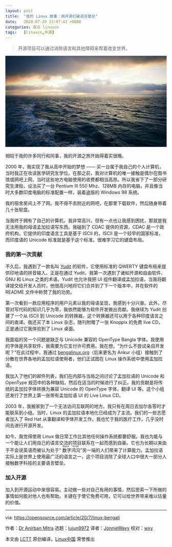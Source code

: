 ```yaml
---
layout: post
title:	"我的 Linux 故事：用开源打破语言壁垒"
date:	2020-07-29 23:07:43 +0800 
categories:	观点 linuxcn 
tags:	[linuxcn,开源]
---
```




> 
> 开源项目可以通过消除语言和其他障碍来帮着改变世界。
> 
> 
> 


![](/Asserts/Images/album/202007/29/230730e4mb18km1nwn4ibm.jpg)


相较于我的许多同行和同事，我的开源之旅开始得着实很晚。


2000 年，我实现了我从高中开始的梦想 —— 买一台属于我自己的个人计算机，当时我正在攻读医学研究生学位。在那之前，我对计算机的唯一接触是偶尔在图书馆或网吧上网，当时这些地方电脑使用的收费都相当高昂。所以我省下了一部分研究生津贴，设法买了一台 Pentium III 550 Mhz、128MB 内存的电脑，并且像当时大多数印度电脑的标准配置一样，装着盗版的 Windows 98 系统。


我的宿舍房间上不了网。我不得不去附近的网吧，在那里下载软件，然后随身带着几十张软盘。


当我终于拥有了自己的计算机，我非常高兴，但有一点也让我感到困扰，那就是我无法用我的母语孟加拉语写东西。我碰到了 CDAC 提供的资源，CDAC 是一个政府机构，它提供的印度语言工具是基于 ISCII 的，ISCII 是一个较早的国家标准，而印度语的 Unicode 标准就是基于这个标准。很难学习它的键盘布局。


### 我的第一次贡献


不久后，我遇到了一款名叫 [Yudit](http://www.yudit.org/) 的软件，它使用标准的 QWERTY 键盘布局来提供印地语的拼音输入。正是在通过 Yudit，我第一次遇到了诸如开源和自由软件、GNU 和 Linux 之类的术语。Yudit 也允许我把 UI 组件翻译成孟加拉语，当我将翻译提交给开发人员时，他很高兴地将它们合并到了下一个版本中，并在软件的 README 文件中称赞了我的功劳。


第一次看到一款应用程序的用户元素以我的母语呈现，我感到十分兴奋。此外，尽管对写代码的知识几乎为零，我依然能够为软件开发做出贡献。我继续为 Yudit 创建了一个从 ISCII 到 Unicode 的转换器，这个转换器还可以用于各种印度语言之间的直译。我还买了本 Linux 杂志，随刊附赠了一张 Knoppix 的免费 live CD，正是通过它我体验到了 Linux 桌面。


我面临的另一个问题是缺乏与 Unicode 兼容的 OpenType Bangla 字体。我使用的字体是共享软件，我需要为它支付许可费用。我在想，“为什么不尝试亲自开发呢？”在此过程中，我通过 [bengalinux.org](http://bengalinux.org)（后来更名为 Ankur 小组）接触到了分散在世界各地的孟加拉语使用者，他们正试图在 Linux 操作系统中使用孟加拉语。


我加入了他们的邮件列表，我们在内部与当局之间讨论了孟加拉语的 Unicode 和 OpenType 规范中的各种缺陷，然后在适当的时候进行了纠正。我的贡献是将传统的孟加拉字体转换为兼容 Unicode 的 OpenType 字体，翻译 UI 等。这个小组还发行了世界上第一张带有孟加拉语 UI 的 Live Linux CD。


2003 年，我搬家到了一个无法访问互联网的地方。我只有在周日去加尔各答时才能联系到小组。当时，Linux 的孟加拉语本地化已经成为了主流。我们的一些志愿者加入了 Red Hat 从事翻译和字体开发工作。我也忙于我的医疗工作，几乎没时间去进行开源开发。


如今，我觉得使用 Linux 做日常工作比其他任何操作系统都要舒服。我也为能与一个能让人们用自己的语言交流的项目联系在一起而感到自豪。它也为长期以来由于不会说英语而被认为处于“<ruby> 数字鸿沟 <rt>  digital divide </rt></ruby>”另一端的人们带来了计算能力。孟加拉语实际上是世界上使用最广泛的语言之一，这个项目消除了全球人口中很大一部分人接触数字科技的主要语言壁垒。


### 加入开源


加入到开源运动中来很容易。主动做一些对自己有用的事情，然后思索一下所做的事情如何能对他人也有帮助。关键在于使它免费可用，它可以给世界带来难以估量的价值。




---


via: <https://opensource.com/article/20/7/linux-bengali>


作者：[Dr Anirban Mitra](https://opensource.com/users/mitradranirban) 选题：[lujun9972](https://github.com/lujun9972) 译者：[JonnieWayy](https://github.com/JonnieWayy) 校对：[wxy](https://github.com/wxy)


本文由 [LCTT](https://github.com/LCTT/TranslateProject) 原创编译，[Linux中国](https://linux.cn/) 荣誉推出
